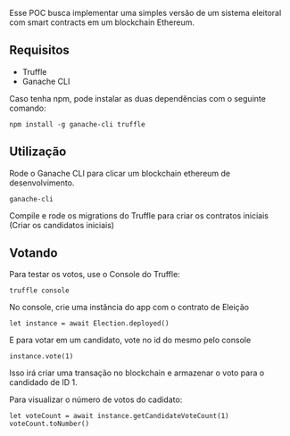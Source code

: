Esse POC busca implementar uma simples versão de um sistema eleitoral com smart contracts em um blockchain Ethereum.

## Requisitos

- Truffle
- Ganache CLI

Caso tenha npm, pode instalar as duas dependências com o seguinte comando:

`npm install -g ganache-cli truffle`


## Utilização

Rode o Ganache CLI para clicar um blockchain ethereum de desenvolvimento.

`ganache-cli`

Compile e rode os migrations do Truffle para criar os contratos iniciais (Criar os candidatos iniciais)


## Votando

Para testar os votos, use o Console do Truffle:

`truffle console`

No console, crie uma instância do app com o contrato de Eleição

`let instance = await Election.deployed()`

E para votar em um candidato, vote no id do mesmo pelo console

`instance.vote(1)`

Isso irá criar uma transação no blockchain e armazenar o voto para o candidado de ID 1.

Para visualizar o número de votos do cadidato:

```
let voteCount = await instance.getCandidateVoteCount(1)
voteCount.toNumber()
```